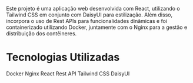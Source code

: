 Este projeto é uma aplicação web desenvolvida com React, utilizando o Tailwind CSS em conjunto com DaisyUI para estilização. Além disso, incorpora o uso de Rest APIs para funcionalidades dinâmicas e foi containerizado utilizando Docker, juntamente com o Nginx para a gestão e distribuição dos contêineres.

# Tecnologias Utilizadas
Docker
Nginx
React
Rest API
Tailwind CSS
DaisyUI
